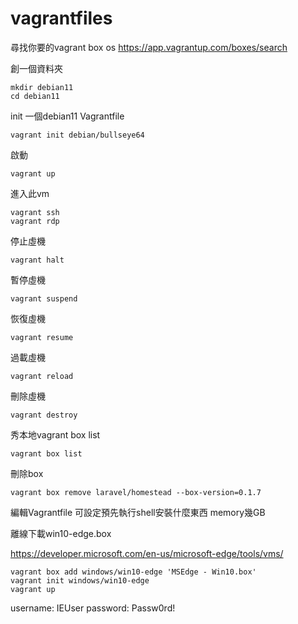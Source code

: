 # vagrantfiles

尋找你要的vagrant box os
https://app.vagrantup.com/boxes/search




創一個資料夾
```
mkdir debian11
cd debian11
```

init 一個debian11 Vagrantfile
```
vagrant init debian/bullseye64
```
啟動
```
vagrant up
```



進入此vm
```
vagrant ssh
vagrant rdp
```


停止虛機
```
vagrant halt
```

暫停虛機
```
vagrant suspend
```

恢復虛機
```
vagrant resume
```

過載虛機
```
vagrant reload
```

刪除虛機
```
vagrant destroy
```

秀本地vagrant box list
```
vagrant box list
```
刪除box
```
vagrant box remove laravel/homestead --box-version=0.1.7 
```





編輯Vagrantfile
可設定預先執行shell安裝什麼東西
memory幾GB




離線下載win10-edge.box

https://developer.microsoft.com/en-us/microsoft-edge/tools/vms/

```
vagrant box add windows/win10-edge 'MSEdge - Win10.box'
vagrant init windows/win10-edge
vagrant up
```

username: IEUser password: Passw0rd!